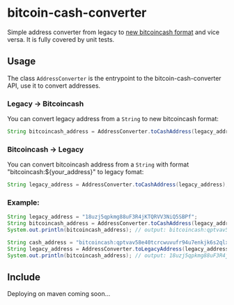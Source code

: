 bitcoin-cash-converter
============

Simple address converter from legacy to [new bitcoincash format](https://github.com/bitcoincashorg/bitcoincash.org/blob/master/spec/cashaddr.md) and vice versa. It is fully covered by unit tests.

Usage
-----

The class `AddressConverter` is the entrypoint to the bitcoin-cash-converter API, use it to convert addresses.

### Legacy -> Bitcoincash

You can convert legacy address from a `String` to new bitcoincash format:

```java
String bitcoincash_address = AddressConverter.toCashAddress(legacy_address);
```

### Bitcoincash -> Legacy

You can convert bitcoincash address from a `String` with format "bitcoincash:${your_address}" to legacy fomat:

```java
String legacy_address = AddressConverter.toCashAddress(legacy_address);
```

### Example:

```java
String legacy_address = "18uzj5qpkmg88uF3R4jKTQRVV3NiQ5SBPf";
String bitcoincash_address = AddressConverter.toCashAddress(legacy_address);
System.out.println(bitcoincash_address); // output: bitcoincash:qptvav58e40tcrcwuvufr94u7enkjk6s2qlxy5uf9j

String cash_address = "bitcoincash:qptvav58e40tcrcwuvufr94u7enkjk6s2qlxy5uf9j";
String legacy_address = AddressConverter.toLegacyAddress(legacy_address);
System.out.println(bitcoincash_address); // output: 18uzj5qpkmg88uF3R4jKTQRVV3NiQ5SBPf
```

Include
-------

Deploying on maven coming soon...
